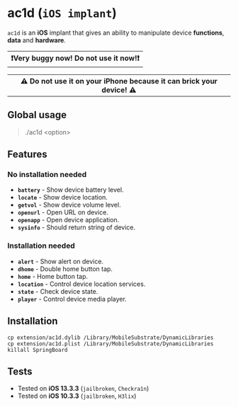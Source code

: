 # ac1d (`iOS implant`)

`ac1d` is an **iOS** implant that gives an ability to manipulate device **functions**, **data** and **hardware**.

<table><tr><th>
❗️Very buggy now! Do not use it now!❗️
</th></tr></table>

<table><tr><th>
⚠️ Do not use it on your iPhone because it can brick your device! ⚠️
</th></tr></table>

## Global usage

> ./ac1d \<option\>

## Features

### No installation needed

* **`battery`** - Show device battery level.
* **`locate`** - Show device location.
* **`getvol`** - Show device volume level.
* **`openurl`** - Open URL on device.
* **`openapp`** - Open device application.
* **`sysinfo`** - Should return string of device.

### Installation needed

* **`alert`** - Show alert on device.
* **`dhome`** - Double home button tap.
* **`home`** - Home button tap.
* **`location`** - Control device location services.
* **`state`** - Check device state.
* **`player`** - Control device media player.

## Installation

```shell
cp extension/ac1d.dylib /Library/MobileSubstrate/DynamicLibraries
cp extension/ac1d.plist /Library/MobileSubstrate/DynamicLibraries
killall SpringBoard
```

## Tests

* Tested on **iOS 13.3.3** (`jailbroken`, `Checkra1n`)
* Tested on **iOS 10.3.3** (`jailbroken`, `H3lix`)
